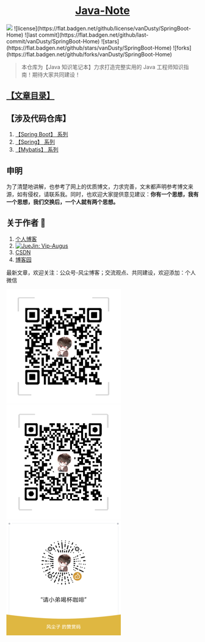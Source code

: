 <h1 align="center"><a href="#" target="_blank">Java-Note</a></h1>

<img src="https://img.shields.io/badge/language-java-gree.svg" />
![license](https://flat.badgen.net/github/license/vanDusty/SpringBoot-Home)
![last commit](https://flat.badgen.net/github/last-commit/vanDusty/SpringBoot-Home)
![stars](https://flat.badgen.net/github/stars/vanDusty/SpringBoot-Home)
![forks](https://flat.badgen.net/github/forks/vanDusty/SpringBoot-Home)

> 本仓库为【Java 知识笔记本】力求打造完整实用的 Java 工程师知识指南！期待大家共同建设！

## [【文章目录】](文章目录.md)

## 【涉及代码仓库】

1. [【Spring Boot】 系列](https://github.com/vanDusty/SpringBoot-Home)
1. [【Spring】 系列](https://github.com/vanDusty/Spring-Home)
1. [【Mybatis】 系列](https://github.com/vanDusty/Mybatis-Home)

## 申明

为了清楚地讲解，也参考了网上的优质博文，力求完善，文末都声明参考博文来源，如有侵权，请联系我。同时，也欢迎大家提供意见建议：**你有一个思想，我有一个思想，我们交换后，一个人就有两个思想。**


## 关于作者 👦

1. [个人博客](https://www.dusty.vip/)
1. <a href="https://juejin.im/orderDomain/5d5ea68e6fb9a06afa328f56/posts"><img alt="JueJin: Vip-Augus" src="https://b-gold-cdn.xitu.io/v3/static/img/logo.a7995ad.svg" target="_blank" height="25" width="60" /></a>
1. [CSDN](https://blog.csdn.net/weixin_42036952)
1. [博客园](https://www.cnblogs.com/vandusty)

最新文章，欢迎关注：公众号-风尘博客；交流观点、共同建设，欢迎添加：个人微信

![Java-Note](/File/Imgs/info/dusty_blog.png)
![Java-Note](/File/Imgs/info/Van_Fan.png)
![Java-Note](/File/Imgs/info/Wechat_Appreciate.png)